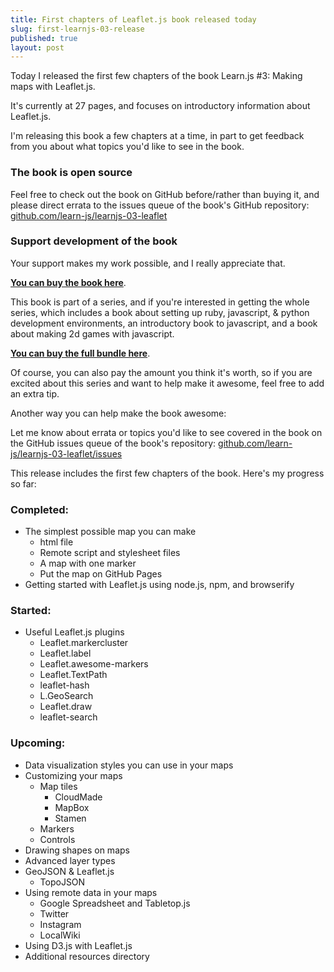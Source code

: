```yaml
---
title: First chapters of Leaflet.js book released today
slug: first-learnjs-03-release
published: true
layout: post
---
```


Today I released the first few chapters of the book Learn.js #3: Making maps with Leaflet.js.

It's currently at 27 pages, and focuses on introductory information about Leaflet.js.

I'm releasing this book a few chapters at a time, in part to get feedback from you about what topics you'd like to see in the book.

### The book is open source
Feel free to check out the book on GitHub before/rather than buying it, and please direct errata to the issues queue of the book's GitHub repository: [github.com/learn-js/learnjs-03-leaflet](https://github.com/learn-js/learnjs-03-leaflet)

### Support development of the book
Your support makes my work possible, and I really appreciate that. 

**[You can buy the book here](https://gumroad.com/l/learnjs03)**.

This book is part of a series, and if you're interested in getting the whole series, which includes a book about setting up ruby, javascript, & python development environments, an introductory book to javascript, and a book about making 2d games with javascript.

**[You can buy the full bundle here](https://gumroad.com/l/bundle01)**.

Of course, you can also pay the amount you think it's worth, so if you are excited about this series and want to help make it awesome, feel free to add an extra tip.

Another way you can help make the book awesome:

Let me know about errata or topics you'd like to see covered in the book on the GitHub issues queue of the book's repository: [github.com/learn-js/learnjs-03-leaflet/issues](https://github.com/learn-js/learnjs-03-leaflet/issues)

This release includes the first few chapters of the book. Here's my progress so far:

### Completed:
- The simplest possible map you can make
  - html file
  - Remote script and stylesheet files
  - A map with one marker
  - Put the map on GitHub Pages
- Getting started with Leaflet.js using node.js, npm, and browserify

### Started:

- Useful Leaflet.js plugins
  - Leaflet.markercluster
  - Leaflet.label
  - Leaflet.awesome-markers
  - Leaflet.TextPath
  - leaflet-hash
  - L.GeoSearch
  - Leaflet.draw
  - leaflet-search

### Upcoming:
- Data visualization styles you can use in your maps
- Customizing your maps
  - Map tiles
    - CloudMade
    - MapBox
    - Stamen
  - Markers
  - Controls
- Drawing shapes on maps
- Advanced layer types
- GeoJSON & Leaflet.js
  - TopoJSON
- Using remote data in your maps
  - Google Spreadsheet and Tabletop.js
  - Twitter
  - Instagram
  - LocalWiki
- Using D3.js with Leaflet.js
- Additional resources directory